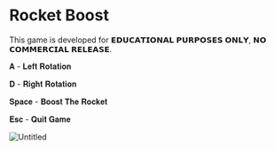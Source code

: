 # Rocket Boost

This game is developed for 𝗘𝗗𝗨𝗖𝗔𝗧𝗜𝗢𝗡𝗔𝗟 𝗣𝗨𝗥𝗣𝗢𝗦𝗘𝗦 𝗢𝗡𝗟𝗬, 𝗡𝗢 𝗖𝗢𝗠𝗠𝗘𝗥𝗖𝗜𝗔𝗟 𝗥𝗘𝗟𝗘𝗔𝗦𝗘. 

𝐀 - 𝐋𝐞𝐟𝐭 𝐑𝐨𝐭𝐚𝐭𝐢𝐨𝐧

𝐃 - 𝐑𝐢𝐠𝐡𝐭 𝐑𝐨𝐭𝐚𝐭𝐢𝐨𝐧

𝐒𝐩𝐚𝐜𝐞 - 𝐁𝐨𝐨𝐬𝐭 𝐓𝐡𝐞 𝐑𝐨𝐜𝐤𝐞𝐭

𝐄𝐬𝐜 - 𝐐𝐮𝐢𝐭 𝐆𝐚𝐦𝐞

![Untitled](https://user-images.githubusercontent.com/97457787/152302380-056bcaa0-ef29-44d0-aa9b-295c85b5671b.png)


